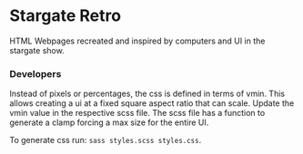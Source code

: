 # Stargate Retro

HTML Webpages recreated and inspired by computers and UI in the stargate show.

### Developers

Instead of pixels or percentages, the css is defined in terms of vmin. This allows creating a ui at a fixed square aspect ratio that can scale. Update the vmin value in the respective scss file. The scss file has a function to generate a clamp forcing a max size for the entire UI.

To generate css run: `sass styles.scss styles.css`.